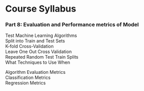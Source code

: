# Course Syllabus

### Part 8: Evaluation and Performance metrics of Model 
Test Machine Learning Algorithms  
Split into Train and Test Sets  
K-fold Cross-Validation  
Leave One Out Cross Validation  
Repeated Random Test Train Splits  
What Techniques to Use When  

Algorithm Evaluation Metrics  
Classification Metrics  
Regression Metrics  

